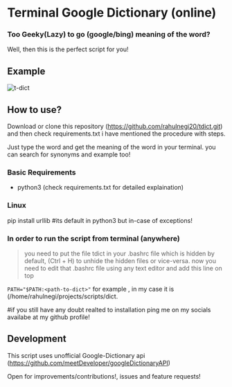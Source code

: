 # Terminal Google Dictionary (online)

### Too Geeky(Lazy) to go (google/bing) meaning of the word?
Well, then this is the perfect script for you!

## Example
![t-dict](https://user-images.githubusercontent.com/36270407/128837743-5c76d4fd-a3eb-4cc4-95ab-6f7dab7c2415.png)

## How to use?

Download or clone this repository (https://github.com/rahulnegi20/tdict.git)
and then check requirements.txt i have mentioned the procedure with steps.

Just type the word and get the meaning of the word in your terminal.
you can search for synonyms and example too!


### Basic Requirements 

*  python3
(check requirements.txt for detailed explaination)


### Linux 
pip install urllib #its default in python3 but in-case of exceptions!

### In order to run the script from terminal (anywhere)


>you need to put the file tdict in your .bashrc file which is hidden by default, (Ctrl + H) to unhide the hidden files or vice-versa. now you need to edit that .bashrc file using any text editor and add this line on top

`PATH="$PATH:<path-to-dict>"`
for example , in my case it is (/home/rahulnegi/projects/scripts/dict.

#if you still have any doubt realted to installation ping me on my socials availabe at my github profile!


## Development

This script uses unofficial Google-Dictionary api (https://github.com/meetDeveloper/googleDictionaryAPI)

Open for improvements/contributions!, issues and feature requests!

